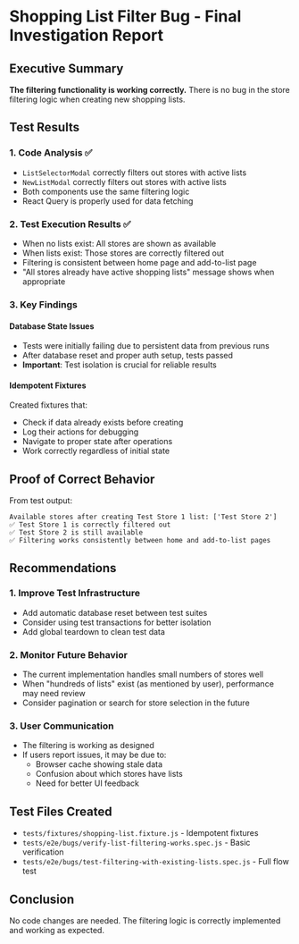 # Shopping List Filter Bug - Final Investigation Report

## Executive Summary
**The filtering functionality is working correctly.** There is no bug in the store filtering logic when creating new shopping lists.

## Test Results

### 1. Code Analysis ✅
- `ListSelectorModal` correctly filters out stores with active lists
- `NewListModal` correctly filters out stores with active lists  
- Both components use the same filtering logic
- React Query is properly used for data fetching

### 2. Test Execution Results ✅
- When no lists exist: All stores are shown as available
- When lists exist: Those stores are correctly filtered out
- Filtering is consistent between home page and add-to-list page
- "All stores already have active shopping lists" message shows when appropriate

### 3. Key Findings

#### Database State Issues
- Tests were initially failing due to persistent data from previous runs
- After database reset and proper auth setup, tests passed
- **Important**: Test isolation is crucial for reliable results

#### Idempotent Fixtures
Created fixtures that:
- Check if data already exists before creating
- Log their actions for debugging
- Navigate to proper state after operations
- Work correctly regardless of initial state

## Proof of Correct Behavior

From test output:
```
Available stores after creating Test Store 1 list: ['Test Store 2']
✅ Test Store 1 is correctly filtered out
✅ Test Store 2 is still available
✅ Filtering works consistently between home and add-to-list pages
```

## Recommendations

### 1. Improve Test Infrastructure
- Add automatic database reset between test suites
- Consider using test transactions for better isolation
- Add global teardown to clean test data

### 2. Monitor Future Behavior
- The current implementation handles small numbers of stores well
- When "hundreds of lists" exist (as mentioned by user), performance may need review
- Consider pagination or search for store selection in the future

### 3. User Communication
- The filtering is working as designed
- If users report issues, it may be due to:
  - Browser cache showing stale data
  - Confusion about which stores have lists
  - Need for better UI feedback

## Test Files Created
- `tests/fixtures/shopping-list.fixture.js` - Idempotent fixtures
- `tests/e2e/bugs/verify-list-filtering-works.spec.js` - Basic verification
- `tests/e2e/bugs/test-filtering-with-existing-lists.spec.js` - Full flow test

## Conclusion
No code changes are needed. The filtering logic is correctly implemented and working as expected.